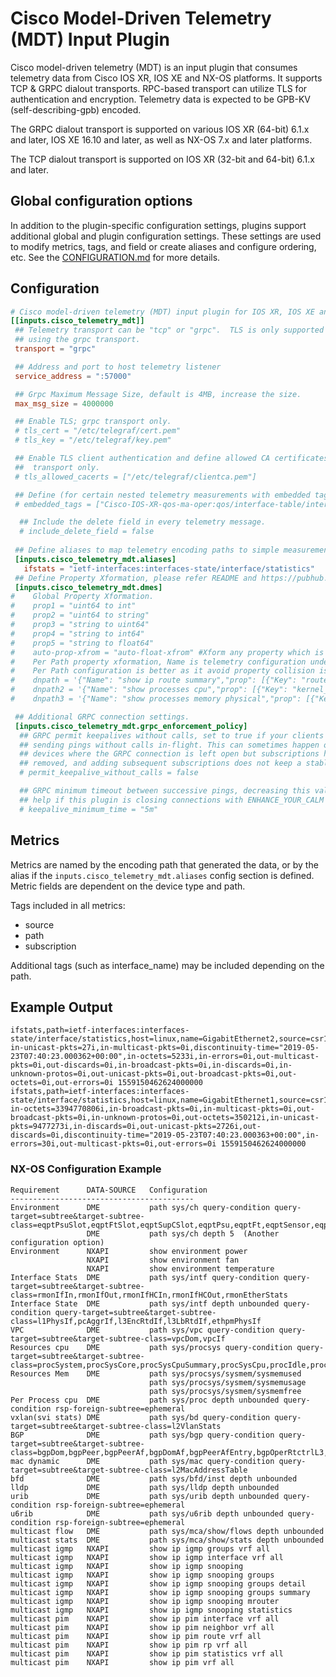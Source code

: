 # Cisco Model-Driven Telemetry (MDT) Input Plugin

Cisco model-driven telemetry (MDT) is an input plugin that consumes telemetry
data from Cisco IOS XR, IOS XE and NX-OS platforms. It supports TCP & GRPC
dialout transports.  RPC-based transport can utilize TLS for authentication and
encryption.  Telemetry data is expected to be GPB-KV (self-describing-gpb)
encoded.

The GRPC dialout transport is supported on various IOS XR (64-bit) 6.1.x and
later, IOS XE 16.10 and later, as well as NX-OS 7.x and later platforms.

The TCP dialout transport is supported on IOS XR (32-bit and 64-bit) 6.1.x and
later.

## Global configuration options <!-- @/docs/includes/plugin_config.md -->

In addition to the plugin-specific configuration settings, plugins support
additional global and plugin configuration settings. These settings are used to
modify metrics, tags, and field or create aliases and configure ordering, etc.
See the [CONFIGURATION.md][CONFIGURATION.md] for more details.

[CONFIGURATION.md]: ../../../docs/CONFIGURATION.md#plugins

## Configuration

```toml @sample.conf
# Cisco model-driven telemetry (MDT) input plugin for IOS XR, IOS XE and NX-OS platforms
[[inputs.cisco_telemetry_mdt]]
 ## Telemetry transport can be "tcp" or "grpc".  TLS is only supported when
 ## using the grpc transport.
 transport = "grpc"

 ## Address and port to host telemetry listener
 service_address = ":57000"

 ## Grpc Maximum Message Size, default is 4MB, increase the size.
 max_msg_size = 4000000

 ## Enable TLS; grpc transport only.
 # tls_cert = "/etc/telegraf/cert.pem"
 # tls_key = "/etc/telegraf/key.pem"

 ## Enable TLS client authentication and define allowed CA certificates; grpc
 ##  transport only.
 # tls_allowed_cacerts = ["/etc/telegraf/clientca.pem"]

 ## Define (for certain nested telemetry measurements with embedded tags) which fields are tags
 # embedded_tags = ["Cisco-IOS-XR-qos-ma-oper:qos/interface-table/interface/input/service-policy-names/service-policy-instance/statistics/class-stats/class-name"]

  ## Include the delete field in every telemetry message.
  # include_delete_field = false
  
 ## Define aliases to map telemetry encoding paths to simple measurement names
 [inputs.cisco_telemetry_mdt.aliases]
   ifstats = "ietf-interfaces:interfaces-state/interface/statistics"
 ## Define Property Xformation, please refer README and https://pubhub.devnetcloud.com/media/dme-docs-9-3-3/docs/appendix/ for Model details.
 [inputs.cisco_telemetry_mdt.dmes]
#    Global Property Xformation.
#    prop1 = "uint64 to int"
#    prop2 = "uint64 to string"
#    prop3 = "string to uint64"
#    prop4 = "string to int64"
#    prop5 = "string to float64"
#    auto-prop-xfrom = "auto-float-xfrom" #Xform any property which is string, and has float number to type float64
#    Per Path property xformation, Name is telemetry configuration under sensor-group, path configuration "WORD         Distinguished Name"
#    Per Path configuration is better as it avoid property collision issue of types.
#    dnpath = '{"Name": "show ip route summary","prop": [{"Key": "routes","Value": "string"}, {"Key": "best-paths","Value": "string"}]}'
#    dnpath2 = '{"Name": "show processes cpu","prop": [{"Key": "kernel_percent","Value": "float"}, {"Key": "idle_percent","Value": "float"}, {"Key": "process","Value": "string"}, {"Key": "user_percent","Value": "float"}, {"Key": "onesec","Value": "float"}]}'
#    dnpath3 = '{"Name": "show processes memory physical","prop": [{"Key": "processname","Value": "string"}]}'

 ## Additional GRPC connection settings.
 [inputs.cisco_telemetry_mdt.grpc_enforcement_policy]
  ## GRPC permit keepalives without calls, set to true if your clients are
  ## sending pings without calls in-flight. This can sometimes happen on IOS-XE
  ## devices where the GRPC connection is left open but subscriptions have been
  ## removed, and adding subsequent subscriptions does not keep a stable session.
  # permit_keepalive_without_calls = false

  ## GRPC minimum timeout between successive pings, decreasing this value may 
  ## help if this plugin is closing connections with ENHANCE_YOUR_CALM (too_many_pings).
  # keepalive_minimum_time = "5m"
```

## Metrics

Metrics are named by the encoding path that generated the data, or by the alias
if the `inputs.cisco_telemetry_mdt.aliases` config section is defined.
Metric fields are dependent on the device type and path.

Tags included in all metrics:

- source
- path
- subscription

Additional tags (such as interface_name) may be included depending on the path.

## Example Output

```shell
ifstats,path=ietf-interfaces:interfaces-state/interface/statistics,host=linux,name=GigabitEthernet2,source=csr1kv,subscription=101 in-unicast-pkts=27i,in-multicast-pkts=0i,discontinuity-time="2019-05-23T07:40:23.000362+00:00",in-octets=5233i,in-errors=0i,out-multicast-pkts=0i,out-discards=0i,in-broadcast-pkts=0i,in-discards=0i,in-unknown-protos=0i,out-unicast-pkts=0i,out-broadcast-pkts=0i,out-octets=0i,out-errors=0i 1559150462624000000
ifstats,path=ietf-interfaces:interfaces-state/interface/statistics,host=linux,name=GigabitEthernet1,source=csr1kv,subscription=101 in-octets=3394770806i,in-broadcast-pkts=0i,in-multicast-pkts=0i,out-broadcast-pkts=0i,in-unknown-protos=0i,out-octets=350212i,in-unicast-pkts=9477273i,in-discards=0i,out-unicast-pkts=2726i,out-discards=0i,discontinuity-time="2019-05-23T07:40:23.000363+00:00",in-errors=30i,out-multicast-pkts=0i,out-errors=0i 1559150462624000000
```

### NX-OS Configuration Example

```text
Requirement      DATA-SOURCE   Configuration
-----------------------------------------
Environment      DME           path sys/ch query-condition query-target=subtree&target-subtree-class=eqptPsuSlot,eqptFtSlot,eqptSupCSlot,eqptPsu,eqptFt,eqptSensor,eqptLCSlot
                 DME           path sys/ch depth 5  (Another configuration option)
Environment      NXAPI         show environment power
                 NXAPI         show environment fan
                 NXAPI         show environment temperature
Interface Stats  DME           path sys/intf query-condition query-target=subtree&target-subtree-class=rmonIfIn,rmonIfOut,rmonIfHCIn,rmonIfHCOut,rmonEtherStats
Interface State  DME           path sys/intf depth unbounded query-condition query-target=subtree&target-subtree-class=l1PhysIf,pcAggrIf,l3EncRtdIf,l3LbRtdIf,ethpmPhysIf
VPC              DME           path sys/vpc query-condition query-target=subtree&target-subtree-class=vpcDom,vpcIf
Resources cpu    DME           path sys/procsys query-condition query-target=subtree&target-subtree-class=procSystem,procSysCore,procSysCpuSummary,procSysCpu,procIdle,procIrq,procKernel,procNice,procSoftirq,procTotal,procUser,procWait,procSysCpuHistory,procSysLoad
Resources Mem    DME           path sys/procsys/sysmem/sysmemused
                               path sys/procsys/sysmem/sysmemusage
                               path sys/procsys/sysmem/sysmemfree
Per Process cpu  DME           path sys/proc depth unbounded query-condition rsp-foreign-subtree=ephemeral
vxlan(svi stats) DME           path sys/bd query-condition query-target=subtree&target-subtree-class=l2VlanStats
BGP              DME           path sys/bgp query-condition query-target=subtree&target-subtree-class=bgpDom,bgpPeer,bgpPeerAf,bgpDomAf,bgpPeerAfEntry,bgpOperRtctrlL3,bgpOperRttP,bgpOperRttEntry,bgpOperAfCtrl
mac dynamic      DME           path sys/mac query-condition query-target=subtree&target-subtree-class=l2MacAddressTable
bfd              DME           path sys/bfd/inst depth unbounded
lldp             DME           path sys/lldp depth unbounded
urib             DME           path sys/urib depth unbounded query-condition rsp-foreign-subtree=ephemeral
u6rib            DME           path sys/u6rib depth unbounded query-condition rsp-foreign-subtree=ephemeral
multicast flow   DME           path sys/mca/show/flows depth unbounded
multicast stats  DME           path sys/mca/show/stats depth unbounded
multicast igmp   NXAPI         show ip igmp groups vrf all
multicast igmp   NXAPI         show ip igmp interface vrf all
multicast igmp   NXAPI         show ip igmp snooping
multicast igmp   NXAPI         show ip igmp snooping groups
multicast igmp   NXAPI         show ip igmp snooping groups detail
multicast igmp   NXAPI         show ip igmp snooping groups summary
multicast igmp   NXAPI         show ip igmp snooping mrouter
multicast igmp   NXAPI         show ip igmp snooping statistics
multicast pim    NXAPI         show ip pim interface vrf all
multicast pim    NXAPI         show ip pim neighbor vrf all
multicast pim    NXAPI         show ip pim route vrf all
multicast pim    NXAPI         show ip pim rp vrf all
multicast pim    NXAPI         show ip pim statistics vrf all
multicast pim    NXAPI         show ip pim vrf all
```
